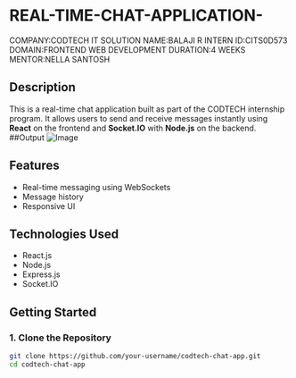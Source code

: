 # REAL-TIME-CHAT-APPLICATION-
COMPANY:CODTECH IT SOLUTION 
NAME:BALAJI R
INTERN ID:CITS0D573
DOMAIN:FRONTEND WEB DEVELOPMENT 
DURATION:4 WEEKS 
MENTOR:NELLA SANTOSH 
## Description
This is a real-time chat application built as part of the CODTECH internship program. It allows users to send and receive messages instantly using **React** on the frontend and **Socket.IO** with **Node.js** on the backend.
##Output
![Image](https://github.com/user-attachments/assets/435ea1e1-67fa-49e5-85b0-d294b332abdd)
## Features
- Real-time messaging using WebSockets
- Message history
- Responsive UI

## Technologies Used
- React.js
- Node.js
- Express.js
- Socket.IO

## Getting Started

### 1. Clone the Repository
```bash
git clone https://github.com/your-username/codtech-chat-app.git
cd codtech-chat-app
